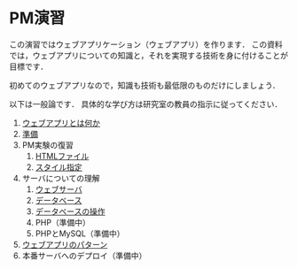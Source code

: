 # PM演習

この演習ではウェブアプリケーション（ウェブアプリ）を作ります．
この資料では，ウェブアプリについての知識と，それを実現する技術を身に付けることが目標です．

初めてのウェブアプリなので，知識も技術も最低限のものだけにしましょう．

以下は一般論です．
具体的な学び方は研究室の教員の指示に従ってください．

1. [ウェブアプリとは何か](introduction.md)
1. [準備](setup.md)
1. PM実験の復習
    1. [HTMLファイル](static-file.md)
    1. [スタイル指定](style.md)
1. サーバについての理解
    1. [ウェブサーバ](apache.md)
    1. [データベース](database.md)
    1. [データベースの操作](sql.md)
    1. PHP（準備中）
    1. PHPとMySQL（準備中）
1. [ウェブアプリのパターン](patterns.md)
1. 本番サーバへのデプロイ（準備中）
